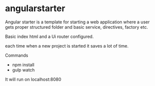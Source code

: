 # angularstarter

Angular starter is a template for starting a web application where a user gets proper structured folder and basic service, directives, factory etc.

Basic index html and a Ui router configured.

each time when a new project is started it saves a lot of time.

Commands
 - npm install
 - gulp watch
 
It will run on localhost:8080
